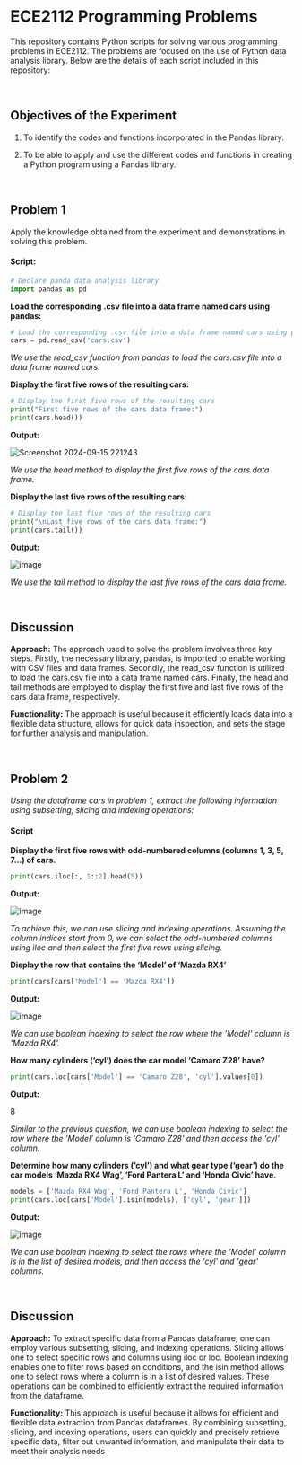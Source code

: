 # ECE2112 Programming Problems

This repository contains Python scripts for solving various programming problems in ECE2112. The problems are focused on the use of Python data analysis library. Below are the details of each script included in this repository:

<br/> 

## Objectives of the Experiment 

  1. To identify the codes and functions incorporated in the Pandas library.
  
  2. To be able to apply and use the different codes and functions in creating a Python program using a Pandas library.

<br/> 

## Problem 1 

Apply the knowledge obtained from the experiment and demonstrations in solving this problem.

#### Script:

```python
# Declare panda data analysis library
import pandas as pd
```

 **Load the corresponding .csv file into a data frame named cars using pandas:**

 ```python
# Load the corresponding .csv file into a data frame named cars using pandas
cars = pd.read_csv('cars.csv')
```

*We use the read_csv function from pandas to load the cars.csv file into a data frame named cars.*

**Display the first five rows of the resulting cars:**

```python
# Display the first five rows of the resulting cars
print("First five rows of the cars data frame:")
print(cars.head())
```

**Output:**

![Screenshot 2024-09-15 221243](https://github.com/user-attachments/assets/be513cb6-f3ca-46c7-9845-3b2e78e5b8d5)

*We use the head method to display the first five rows of the cars data frame.*

**Display the last five rows of the resulting cars:**

```python
# Display the last five rows of the resulting cars
print("\nLast five rows of the cars data frame:")
print(cars.tail())
```

**Output:**

![image](https://github.com/user-attachments/assets/2f47ad96-38e7-46e0-a711-2802f4611992)

*We use the tail method to display the last five rows of the cars data frame.*

<br/> 

## Discussion 

**Approach:** The approach used to solve the problem involves three key steps. Firstly, the necessary library, pandas, is imported to enable working with CSV files and data frames. Secondly, the read_csv function is utilized to load the cars.csv file into a data frame named cars. Finally, the head and tail methods are employed to display the first five and last five rows of the cars data frame, respectively.

**Functionality:** The approach is useful because it efficiently loads data into a flexible data structure, allows for quick data inspection, and sets the stage for further analysis and manipulation.

<br/> 

## Problem 2

*Using the dataframe cars in problem 1, extract the following information using subsetting, slicing and indexing operations:*

#### Script

**Display the first five rows with odd-numbered columns (columns 1, 3, 5, 7…) of cars.**

```python
print(cars.iloc[:, 1::2].head(5))
```

**Output:**

![image](https://github.com/user-attachments/assets/8a2aa883-beee-461b-b2c3-29b7ce8842a1)

*To achieve this, we can use slicing and indexing operations. Assuming the column indices start from 0, we can select the odd-numbered columns using iloc and then select the first five rows using slicing.*

**Display the row that contains the ‘Model’ of ‘Mazda RX4’**

```python
print(cars[cars['Model'] == 'Mazda RX4'])
```

**Output:**

![image](https://github.com/user-attachments/assets/ae6ecb53-4e49-47b5-b616-9d5ee85af916)

*We can use boolean indexing to select the row where the 'Model' column is 'Mazda RX4'.*

**How many cylinders (‘cyl’) does the car model ‘Camaro Z28’ have?**

```python
print(cars.loc[cars['Model'] == 'Camaro Z28', 'cyl'].values[0])
```

**Output:** 

8

*Similar to the previous question, we can use boolean indexing to select the row where the 'Model' column is 'Camaro Z28' and then access the 'cyl' column.*

**Determine how many cylinders (‘cyl’) and what gear type (‘gear’) do the car models ‘Mazda RX4 Wag’, ‘Ford Pantera L’ and ‘Honda Civic’ have.**

```python
models = ['Mazda RX4 Wag', 'Ford Pantera L', 'Honda Civic']
print(cars.loc[cars['Model'].isin(models), ['cyl', 'gear']])
```

**Output:**

![image](https://github.com/user-attachments/assets/2ac0e749-794f-40c7-8469-5954fc534c80)

*We can use boolean indexing to select the rows where the 'Model' column is in the list of desired models, and then access the 'cyl' and 'gear' columns.*

<br/>

## Discussion

**Approach:** To extract specific data from a Pandas dataframe, one can employ various subsetting, slicing, and indexing operations. Slicing allows one to select specific rows and columns using iloc or loc. Boolean indexing enables one to filter rows based on conditions, and the isin method allows one to select rows where a column is in a list of desired values. These operations can be combined to efficiently extract the required information from the dataframe.

**Functionality:** This approach is useful because it allows for efficient and flexible data extraction from Pandas dataframes. By combining subsetting, slicing, and indexing operations, users can quickly and precisely retrieve specific data, filter out unwanted information, and manipulate their data to meet their analysis needs













